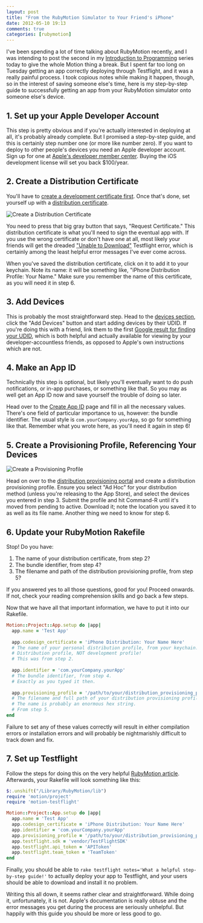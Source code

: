 ```yaml
---
layout: post
title: "From the RubyMotion Simulator to Your Friend's iPhone"
date: 2012-05-10 19:13
comments: true
categories: [rubymotion]
---
```

I've been spending a lot of time talking about RubyMotion recently, and I was intending to post the second in my [Introduction to Programming](http://joshsymonds.com/blog/2012/04/24/introduction-to-programming-i/) series today to give the whole Motion thing a break. But I spent far too long on Tuesday getting an app correctly deploying through Testflight, and it was a really painful process. I took copious notes while making it happen, though, so in the interest of saving someone else's time, here is my step-by-step guide to successfully getting an app from your RubyMotion simulator onto someone else's device.

<!-- more -->

## 1. Set up your Apple Developer Account

This step is pretty obvious and if you're actually interested in deploying at all, it's probably already complete. But I promised a step-by-step guide, and this is certainly step number one (or more like number zero). If you want to deploy to other people's devices you need an Apple developer account. Sign up for one at [Apple's developer member center](https://developer.apple.com/membercenter/). Buying the iOS development license will set you back $100/year.

## 2. Create a Distribution Certificate

You'll have to [create a development certificate first](https://developer.apple.com/ios/manage/certificates/team/index.action). Once that's done, set yourself up with a [distribution certificate](https://developer.apple.com/ios/manage/certificates/team/distribute.action).

![Create a Distribution Certificate](http://udn.epicgames.com/Three/rsrc/Three/AppleiOSProvisioningPortal/ios_provision_distcert_home.png)

You need to press that big gray button that says, "Request Certificate." This distribution certificate is what you'll need to sign the eventual app with. If you use the wrong certificate or don't have one at all, most likely your friends will get the dreaded ["Unable to Download"](http://help.testflightapp.com/customer/portal/articles/402799-i-get-an-%22unable-to-download%22-error-when-installing-my-application) Testflight error, which is certainly among the least helpful error messages I've ever come across.

When you've saved the distribution certificate, click on it to add it to your keychain. Note its name: it will be something like, "iPhone Distribution Profile: Your Name." Make sure you remember the name of this certificate, as you will need it in step 6.

## 3. Add Devices

This is probably the most straightforward step. Head to the [devices section](https://developer.apple.com/ios/manage/devices/index.action), click the "Add Devices" button and start adding devices by their UDID. If you're doing this with a friend, link them to the first [Google result for finding your UDID](http://www.innerfence.com/howto/find-iphone-unique-device-identifier-udid), which is both helpful and actually available for viewing by your developer-accountless friends, as opposed to Apple's own instructions which are not.

## 4. Make an App ID

Technically this step is optional, but likely you'll eventually want to do push notifications, or in-app purchases, or something like that. So you may as well get an App ID now and save yourself the trouble of doing so later.

Head over to the [Create App ID](https://developer.apple.com/ios/manage/bundles/add.action) page and fill in all the necessary values. There's one field of particular importance to us, however: the bundle identifier. The usual style is `com.yourCompany.yourApp`, so go for something like that. Remember what you wrote here, as you'll need it again in step 6!

## 5. Create a Provisioning Profile, Referencing Your Devices

![Create a Provisioning Profile](http://veratic.us/GXmd/provisioning_profile.jpg)

Head on over to the [distribution provisioning portal](https://developer.apple.com/ios/manage/provisioningprofiles/create.action?type=2) and create a distribution provisioning profile. Ensure you select "Ad Hoc" for your distribution method (unless you're releasing to the App Store), and select the devices you entered in step 3. Submit the profile and hit Command-R until it's moved from pending to active. Download it; note the location you saved it to as well as its file name. Another thing we need to know for step 6.

## 6. Update your RubyMotion Rakefile

Stop! Do you have:

1. The name of your distribution certificate, from step 2?
2. The bundle identifier, from step 4?
3. The filename and path of the distribution provisioning profile, from step 5?

If you answered yes to all those questions, good for you! Proceed onwards. If not, check your reading comprehension skills and go back a few steps.

Now that we have all that important information, we have to put it into our Rakefile.

```ruby
Motion::Project::App.setup do |app|
  app.name = 'Test App'
  
  app.codesign_certificate = 'iPhone Distribution: Your Name Here'
  # The name of your personal distribution profile, from your keychain.
  # Distribution profile, NOT development profile!
  # This was from step 2.
  
  app.identifier = 'com.yourCompany.yourApp'
  # The bundle identifier, from step 4.
  # Exactly as you typed it then.
  
  app.provisioning_profile = '/path/to/your/distribution_provisioning_profile.mobileprovision'
  # The filename and full path of your distribution provisioning profile.
  # The name is probably an enormous hex string.
  # From step 5.  
end
```

Failure to set any of these values correctly will result in either compilation errors or installation errors and will probably be nightmarishly difficult to track down and fix.

## 7. Set up Testflight

Follow the steps for doing this on the very helpful [RubyMotion article](http://www.rubymotion.com/developer-center/articles/testflight/). Afterwards, your Rakefile will look something like this:

```ruby
$:.unshift("/Library/RubyMotion/lib")
require 'motion/project'
require 'motion-testflight'

Motion::Project::App.setup do |app|
  app.name = 'Test App'
  app.codesign_certificate = 'iPhone Distribution: Your Name Here'
  app.identifier = 'com.yourCompany.yourApp'
  app.provisioning_profile = '/path/to/your/distribution_provisioning_profile.mobileprovision'
  app.testflight.sdk = 'vendor/TestFlightSDK'
  app.testflight.api_token = 'APIToken'
  app.testflight.team_token = 'TeamToken'
end
```

Finally, you should be able to `rake testflight notes='What a helpful step-by-step guide!'` to actually deploy your app to Testflight, and your users should be able to download and install it no problem.

Writing this all down, it seems rather clear and straightforward. While doing it, unfortunately, it is not. Apple's documentation is really obtuse and the error messages you get during the process are seriously unhelpful. But happily with this guide you should be more or less good to go.